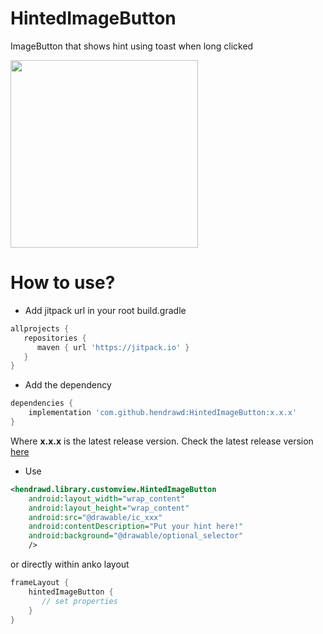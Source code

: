 # HintedImageButton

ImageButton that shows hint using toast when long clicked

<img src="https://user-images.githubusercontent.com/9481791/48111769-a0235d00-e285-11e8-9ffe-0029d801c74f.jpg" width="300px"/>

# How to use?
- Add jitpack url in your root build.gradle
```gradle
allprojects {
   repositories {
      maven { url 'https://jitpack.io' }
   }
}
```
- Add the dependency
```gradle
dependencies {
    implementation 'com.github.hendrawd:HintedImageButton:x.x.x'
}
```
Where **x.x.x** is the latest release version. Check the latest release version [here](https://github.com/hendrawd/HintedImageButton/releases)
- Use
```XML
<hendrawd.library.customview.HintedImageButton
    android:layout_width="wrap_content"
    android:layout_height="wrap_content"
    android:src="@drawable/ic_xxx"
    android:contentDescription="Put your hint here!"
    android:background="@drawable/optional_selector"
    />
```
or directly within anko layout
```kotlin
frameLayout { 
    hintedImageButton { 
       // set properties
    }
}
```
